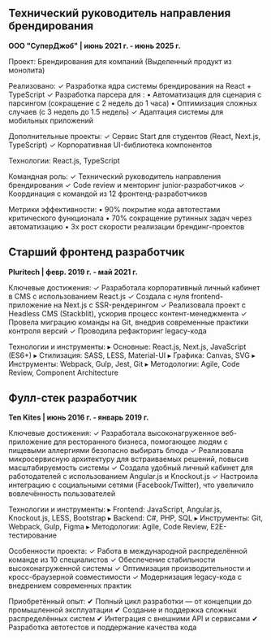 
## Технический руководитель направления брендирования
**ООО "СуперДжоб" | июнь 2021 г. - июнь 2025 г.**

Проект: Брендирования для компаний
(Выделенный продукт из монолита)

Реализовано:
✓ Разработка ядра системы брендирования на React + TypeScript
✓ Разработка парсера для :
• Автоматизация для сценария с парсингом (сокращение с 2 недель до 1 часа)
• Оптимизация сложных случаев (с 3 недель до 1.5 недель)
✓ Адаптация системы для мобильных приложений

Дополнительные проекты:
✓ Сервис Start для студентов (React, Next.js, TypeScript)
✓ Корпоративная UI-библиотека компонентов

Технологии:
React.js, TypeScript

Командная роль:
✓ Технический руководитель направления брендирования
✓ Code review и менторинг junior-разработчиков
✓ Координация с командой из 12 фронтенд-разработчиков

Метрики эффективности:
• 90% покрытие кода автотестами критического функционала
• 70% сокращение рутинных задач через автоматизацию
• 3x рост скорости реализации брендинг-проектов

## Старший фронтенд разработчик
**Pluritech | февр. 2019 г. - май 2021 г.**

Ключевые достижения:
✓ Разработала корпоративный личный кабинет в CMS с использованием React.js
✓ Создала с нуля frontend-приложение на Next.js с SSR-рендерингом
✓ Реализовала проект с Headless CMS (Stackblit), ускорив процесс контент-менеджмента
✓ Провела миграцию команды на Git, внедрив современные практики контроля версий
✓ Проводила рефакторинг legacy-кода

Технологии и инструменты:
▸ Основные: React.js, Next.js, JavaScript (ES6+)
▸ Стилизация: SASS, LESS, Material-UI
▸ Графика: Canvas, SVG
▸ Инструменты: Webpack, Gulp, Jest, Git
▸ Методологии: Agile, Code Review, Component Architecture


## Фулл-стек разработчик
**Ten Kites | июнь 2016 г. - январь 2019 г.**

Ключевые достижения:
✓ Разработала высоконагруженное веб-приложение для ресторанного бизнеса, помогающее людям с пищевыми аллергиями безопасно выбирать блюда
✓ Реализовала микросервисную архитектуру для встраиваемых решений, повысив масштабируемость системы
✓ Создала удобный личный кабинет для работодателей с использованием Angular.js и Knockout.js
✓ Настроила интеграцию с социальными сетями (Facebook/Twitter), что увеличило вовлечённость пользователей

Технологии и инструменты:
▸ Frontend: JavaScript, Angular.js, Knockout.js, LESS, Bootstrap
▸ Backend: C#, PHP, SQL
▸ Инструменты: Git, Webpack, Gulp, Figma
▸ Методологии: Agile, Code Review, E2E-тестирование

Особенности проекта:
✓ Работа в международной распределённой команде из 10 специалистов
✓ Обеспечение стабильности высоконагруженной системы
✓ Оптимизация производительности и кросс-браузерной совместимости
✓ Модернизация legacy-кода с внедрением современных практик

Приобретённый опыт:
✔ Полный цикл разработки — от концепции до промышленной эксплуатации
✔ Создание и поддержка сложных распределённых систем
✔ Интеграция с внешними API и сервисами
✔ Разработка автотестов и поддержание качества кода